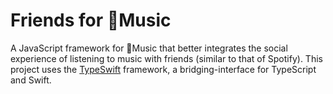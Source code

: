 # Friends for Music
A JavaScript framework for Music that better integrates the social experience of listening to music with friends (similar to that of Spotify). This project uses the [TypeSwift](https://github.com/TypeSwift) framework, a bridging-interface for TypeScript and Swift.

